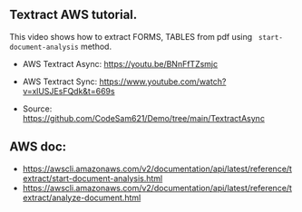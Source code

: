 ## Textract AWS tutorial. 
This video shows how to extract FORMS, TABLES from pdf using  ` start-document-analysis` method.

- AWS Textract Async: https://youtu.be/BNnFfTZsmjc
- AWS Textract Sync: https://www.youtube.com/watch?v=xlUSJEsFQdk&t=669s

- Source:  https://github.com/CodeSam621/Demo/tree/main/TextractAsync

## AWS doc: 
- https://awscli.amazonaws.com/v2/documentation/api/latest/reference/textract/start-document-analysis.html
- https://awscli.amazonaws.com/v2/documentation/api/latest/reference/textract/analyze-document.html
